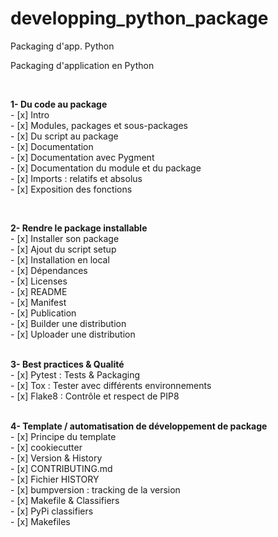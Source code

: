 # developping_python_package  
Packaging d'app. Python  

Packaging d'application en Python  

<br>

**1- Du code au package**  
    - [x]  Intro  
    - [x]  Modules, packages et sous-packages  
    - [x]  Du script au package  
    - [x]  Documentation  
    - [x]  Documentation avec Pygment  
    - [x]  Documentation du module et du package  
    - [x]  Imports : relatifs et absolus  
    - [x]  Exposition des fonctions

<br>

**2- Rendre le package installable**  
    - [x]  Installer son package  
    - [x]  Ajout du script setup  
    - [x]  Installation en local  
    - [x]  Dépendances  
    - [x]  Licenses  
    - [x]  README  
    - [x]  Manifest  
    - [x]  Publication  
    - [x]  Builder une distribution  
    - [x]  Uploader une distribution  
 
<br>

**3- Best practices & Qualité**  
    - [x]  Pytest : Tests & Packaging  
    - [x]  Tox : Tester avec différents environnements  
    - [x]  Flake8 : Contrôle et respect de PIP8  
 
<br>

**4- Template / automatisation de développement de package**  
    - [x]  Principe du template  
    - [x]  cookiecutter  
    - [x]  Version & History  
    - [x]  CONTRIBUTING.md  
    - [x]  Fichier HISTORY  
    - [x]  bumpversion : tracking de la version  
    - [x]  Makefile & Classifiers  
    - [x]  PyPi classifiers  
    - [x]  Makefiles  
